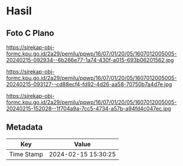 # Hasil

## Foto C Plano

https://sirekap-obj-formc.kpu.go.id/2a29/pemilu/ppwp/16/07/01/20/05/1607012005005-20240215-092934--6b266e77-1a74-430f-a015-693b06201562.jpg

https://sirekap-obj-formc.kpu.go.id/2a29/pemilu/ppwp/16/07/01/20/05/1607012005005-20240215-093127--cd88ecf4-fd92-4d26-aa58-70750b7a4d7e.jpg

https://sirekap-obj-formc.kpu.go.id/2a29/pemilu/ppwp/16/07/01/20/05/1607012005005-20240215-152028--1f704a9a-7cc5-4734-a57b-a94fd4c047ec.jpg


## Metadata

| Key        | Value               |
| ---------- | ------------------- |
| Time Stamp | 2024-02-15 15:30:25 |




